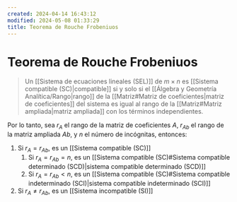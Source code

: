```yaml
---
created: 2024-04-14 16:43:12
modified: 2024-05-08 01:33:29
title: Teorema de Rouche Frobeniuos
---
```


# Teorema de Rouche Frobeniuos

> Un [[Sistema de ecuaciones lineales (SEL)]] de $m \times n$ es [[Sistema compatible (SC)|compatible]] si y solo si el [[Álgebra y Geometría Analítica/Rango|rango]] de la [[Matriz#Matriz de coeficientes|matriz de coeficientes]] del sistema es igual al rango de la [[Matriz#Matriz ampliada|matriz ampliada]] con los términos independientes.

Por lo tanto, sea $r_A$ el rango de la matriz de coeficientes $A$, $r_{Ab}$ el rango de la matriz ampliada $Ab$, y $n$ el número de incógnitas, entonces:

1. Si $r_A = r_{Ab}$, es un [[Sistema compatible (SC)]]
	1. Si $r_A = r_{Ab} = n$, es un [[Sistema compatible (SC)#Sistema compatible determinado (SCD)|sistema compatible determinado (SCD)]]
	2. Si $r_A = r_{Ab} < n$, es un [[Sistema compatible (SC)#Sistema compatible indeterminado (SCI)|sistema compatible indeterminado (SCI)]]
2. Si $r_A \neq r_{Ab}$, es un [[Sistema incompatible (SI)]]
